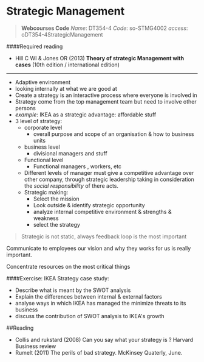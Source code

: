 # Strategic Management
> __Webcourses Code__
> _Name_: DT354-4
> _Code_: so-STMG4002
> _access_: oDT354-4StrategicManagement


####Required reading
* Hill C WI & Jones OR (2013) __Theory of strategic Management with cases__ (10th edition / international edition)


-------

 * Adaptive environment
 * looking internally at what we are good at
 * Create a strategy is an interactive process where everyone is involved in
 * Strategy come from the top management team but need to involve other persons
 * _example_: IKEA as a strategic advantage: affordable stuff
 * 3 level of strategy:
	 * corporate level
		 * overall purpose and scope of an organisation & how to business units
	 * business level
		 * divisional managers and stuff
	 * Functional level
		 * Functional managers , workers, etc
	 *  Different levels of manager must give a competitive advantage over other company, through strategic leadership taking in consideration the _social responsibility_ of there acts.
	 *  Strategic making:
		 * Select the mission
		 * Look outside & identify strategic opportunity
		 * analyze internal competitive environment & strengths & weakness
		 * select the strategy

> Strategic is not static, always feedback loop is the most important

Communicate to employees our vision and why they works for us is really important.


Concentrate resources on the most critical things

####Exercise: IKEA Strategy case study:

* Describe what is meant by the SWOT analysis
* Explain the differences between internal & external factors
* analyse ways in which IKEA has managed the minimize threats to its business
* discuss the contribution of SWOT analysis to IKEA's growth


##Reading

* Collis and rukstard (2008) Can you say what your strategy is ? Harvard Business review
* Rumelt (2011) The perils of bad strategy. McKinsey Quaterly, June.
